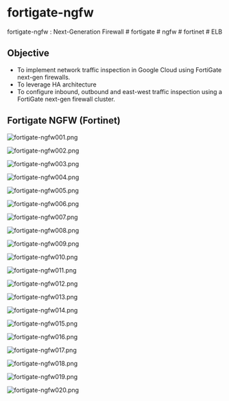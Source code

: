 # fortigate-ngfw
fortigate-ngfw : Next-Generation Firewall # fortigate # ngfw # fortinet # ELB

## Objective
- To implement network traffic inspection in Google Cloud using FortiGate next-gen firewalls.
- To leverage HA architecture
- To configure inbound, outbound and east-west traffic inspection using a FortiGate next-gen firewall cluster.


## Fortigate NGFW (Fortinet)

![fortigate-ngfw001.png](./media/fortigate-ngfw001.png)

![fortigate-ngfw002.png](./media/fortigate-ngfw002.png)

![fortigate-ngfw003.png](./media/fortigate-ngfw003.png)

![fortigate-ngfw004.png](./media/fortigate-ngfw004.png)

![fortigate-ngfw005.png](./media/fortigate-ngfw005.png)

![fortigate-ngfw006.png](./media/fortigate-ngfw006.png)

![fortigate-ngfw007.png](./media/fortigate-ngfw007.png)

![fortigate-ngfw008.png](./media/fortigate-ngfw008.png)

![fortigate-ngfw009.png](./media/fortigate-ngfw009.png)

![fortigate-ngfw010.png](./media/fortigate-ngfw010.png)

![fortigate-ngfw011.png](./media/fortigate-ngfw011.png)

![fortigate-ngfw012.png](./media/fortigate-ngfw012.png)

![fortigate-ngfw013.png](./media/fortigate-ngfw013.png)

![fortigate-ngfw014.png](./media/fortigate-ngfw014.png)

![fortigate-ngfw015.png](./media/fortigate-ngfw015.png)

![fortigate-ngfw016.png](./media/fortigate-ngfw016.png)

![fortigate-ngfw017.png](./media/fortigate-ngfw017.png)

![fortigate-ngfw018.png](./media/fortigate-ngfw018.png)

![fortigate-ngfw019.png](./media/fortigate-ngfw019.png)

![fortigate-ngfw020.png](./media/fortigate-ngfw020.png)
